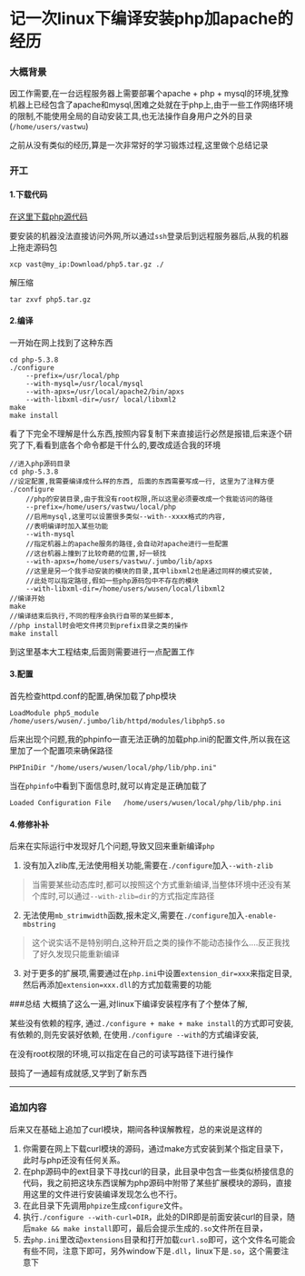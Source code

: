 # 记一次linux下编译安装php加apache的经历

### 大概背景
因工作需要,在一台远程服务器上需要部署个apache + php + mysql的环境,犹豫机器上已经包含了apache和mysql,困难之处就在于php上,由于一些工作网络环境的限制,不能使用全局的自动安装工具,也无法操作自身用户之外的目录(`/home/users/vastwu`)

之前从没有类似的经历,算是一次非常好的学习锻炼过程,这里做个总结记录

<!--more-->

### 开工

#### 1.下载代码

[在这里下载php源代码](http://cn2.php.net/downloads.php)

要安装的机器没法直接访问外网,所以通过`ssh`登录后到远程服务器后,从我的机器上拖走源码包

```
xcp vast@my_ip:Download/php5.tar.gz ./
```
解压缩

```
tar zxvf php5.tar.gz
```

#### 2.编译

一开始在网上找到了这种东西

```
cd php-5.3.8
./configure  
	--prefix=/usr/local/php 
	--with-mysql=/usr/local/mysql 
	--with-apxs=/usr/local/apache2/bin/apxs
	--with-libxml-dir=/usr/ local/libxml2
make 
make install 
```
看了下完全不理解是什么东西,按照内容复制下来直接运行必然是报错,后来逐个研究了下,看看到底各个命令都是干什么的,要改成适合我的环境

```
//进入php源码目录
cd php-5.3.8
//设定配置,我需要编译成什么样的东西, 后面的东西需要写成一行, 这里为了注释方便
./configure
	//php的安装目录,由于我没有root权限,所以这里必须要改成一个我能访问的路径  
	--prefix=/home/users/vastwu/local/php
	//启用mysql,这里可以设置很多类似--with--xxxx格式的内容,
	//表明编译时加入某些功能
	--with-mysql 
	//指定机器上的apache服务的路径,会自动对apache进行一些配置
	//这台机器上撞到了比较奇葩的位置,好一顿找
	--with-apxs=/home/users/vastwu/.jumbo/lib/apxs
	//这里是另一个我手动安装的模块的目录,其中libxml2也是通过同样的模式安装,
	//此处可以指定路径,假如一些php源码包中不存在的模块
	--with-libxml-dir=/home/users/wusen/local/libxml2
//编译开始
make 
//编译结束后执行,不同的程序会执行自带的某些脚本,
//php install时会吧文件拷贝到prefix目录之类的操作
make install
```

到这里基本大工程结束,后面则需要进行一点配置工作

#### 3.配置

首先检查httpd.conf的配置,确保加载了php模块

```
LoadModule php5_module /home/users/wusen/.jumbo/lib/httpd/modules/libphp5.so
```

后来出现个问题,我的phpinfo一直无法正确的加载php.ini的配置文件,所以我在这里加了一个配置项来确保路径

```
PHPIniDir "/home/users/wusen/local/php/lib/php.ini"
```

当在`phpinfo`中看到下面信息时,就可以肯定是正确加载了

```
Loaded Configuration File	/home/users/wusen/local/php/lib/php.ini
```

#### 4.修修补补

后来在实际运行中发现好几个问题,导致又回来重新编译`php`

1. 没有加入zlib库,无法使用相关功能,需要在`./configure`加入`--with-zlib`
>当需要某些动态库时,都可以按照这个方式重新编译,当整体环境中还没有某个库时,可以通过`--with-zlib=dir`的方式指定库路径

2. 无法使用`mb_strimwidth`函数,报未定义,需要在`./configure`加入`-enable-mbstring`
>这个说实话不是特别明白,这种开启之类的操作不能动态操作么....反正我找了好久发现只能重新编译

3. 对于更多的扩展项,需要通过在`php.ini`中设置`extension_dir=xxx`来指定目录,然后再添加`extension=xxx.dll`的方式加载需要的功能


###总结
大概搞了这么一遍,对linux下编译安装程序有了个整体了解, 

某些没有依赖的程序, 通过`./configure + make + make install`的方式即可安装, 有依赖的,则先安装好依赖, 在使用`./configure --with`的方式编译安装,

在没有root权限的环境,可以指定在自己的可读写路径下进行操作

鼓捣了一通超有成就感,又学到了新东西


-------------------
### 追加内容

后来又在基础上追加了curl模块，期间各种误解教程，总的来说是这样的

1. 你需要在网上下载curl模块的源码，通过make方式安装到某个指定目录下，此时与php还没有任何关系。
2. 在php源码中的ext目录下寻找curl的目录，此目录中包含一些类似桥接信息的代码，我之前把这块东西误解为php源码中附带了某些扩展模块的源码，直接用这里的文件进行安装编译发现怎么也不行。
3. 在此目录下先调用`phpize`生成`configure`文件。
4. 执行`./configure --with-curl=DIR`，此处的DIR即是前面安装curl的目录，随后`make && make install`即可，最后会提示生成的`.so`文件所在目录，
5. 去`php.ini`里改动`extensions`目录和打开加载`curl.so`即可，这个文件名可能会有些不同，注意下即可，另外window下是`.dll`，linux下是`.so`，这个需要注意下



